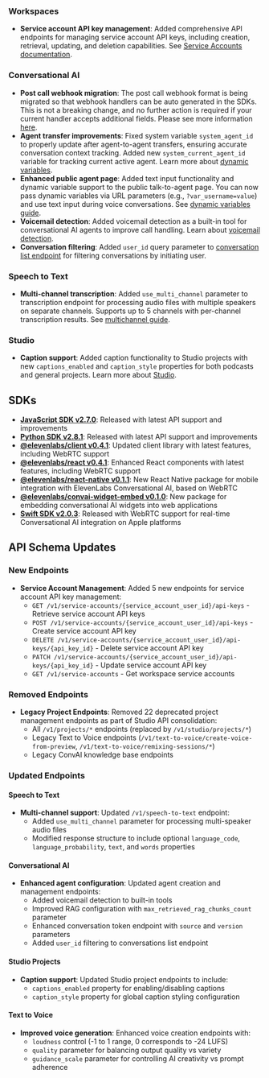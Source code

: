 ### Workspaces

- **Service account API key management**: Added comprehensive API endpoints for managing service account API keys, including creation, retrieval, updating, and deletion capabilities. See [Service Accounts documentation](/docs/product-guides/administration/workspaces/service-accounts).

### Conversational AI

- **Post call webhook migration**: The post call webhook format is being migrated so that webhook handlers can be auto generated in the SDKs. This is not a breaking change, and no further action is required if your current handler accepts additional fields. Please see more information [here](docs/conversational-ai/workflows/post-call-webhooks#migration-notice-enhanced-webhook-format).
- **Agent transfer improvements**: Fixed system variable `system_agent_id` to properly update after agent-to-agent transfers, ensuring accurate conversation context tracking. Added new `system_current_agent_id` variable for tracking current active agent. Learn more about [dynamic variables](/docs/conversational-ai/customization/personalization/dynamic-variables#system-dynamic-variables).
- **Enhanced public agent page**: Added text input functionality and dynamic variable support to the public talk-to-agent page. You can now pass dynamic variables via URL parameters (e.g., `?var_username=value`) and use text input during voice conversations. See [dynamic variables guide](/docs/conversational-ai/customization/personalization/dynamic-variables#public-talk-to-page-integration).
- **Voicemail detection**: Added voicemail detection as a built-in tool for conversational AI agents to improve call handling. Learn about [voicemail detection](/docs/conversational-ai/customization/tools/system-tools/voicemail-detection).
- **Conversation filtering**: Added `user_id` query parameter to [conversation list endpoint](/docs/conversational-ai/api-reference/conversations/list#request.query.user_id.user_id) for filtering conversations by initiating user.

### Speech to Text

- **Multi-channel transcription**: Added `use_multi_channel` parameter to transcription endpoint for processing audio files with multiple speakers on separate channels. Supports up to 5 channels with per-channel transcription results. See [multichannel guide](/docs/cookbooks/speech-to-text/multichannel-transcription).

### Studio

- **Caption support**: Added caption functionality to Studio projects with new `captions_enabled` and `caption_style` properties for both podcasts and general projects. Learn more about [Studio](/docs/product-guides/products/studio).

## SDKs

- **[JavaScript SDK v2.7.0](https://github.com/elevenlabs/elevenlabs-js)**: Released with latest API support and improvements
- **[Python SDK v2.8.1](https://github.com/elevenlabs/elevenlabs-python)**: Released with latest API support and improvements
- **[@elevenlabs/client v0.4.1](https://github.com/elevenlabs/packages/tree/main/packages/client)**: Updated client library with latest features, including WebRTC support
- **[@elevenlabs/react v0.4.1](https://github.com/elevenlabs/packages/tree/main/packages/react)**: Enhanced React components with latest features, including WebRTC support
- **[@elevenlabs/react-native v0.1.1](https://github.com/elevenlabs/packages/tree/main/packages/react-native)**: New React Native package for mobile integration with ElevenLabs Conversational AI, based on WebRTC
- **[@elevenlabs/convai-widget-embed v0.1.0](https://github.com/elevenlabs/packages/tree/main/packages/convai-widget-embed)**: New package for embedding conversational AI widgets into web applications
- **[Swift SDK v2.0.3](https://github.com/elevenlabs/elevenlabs-swift-sdk/releases/tag/v2.0.3)**: Released with WebRTC support for real-time Conversational AI integration on Apple platforms

## API Schema Updates

<Accordion title="View API changes">

### New Endpoints

- **Service Account Management**: Added 5 new endpoints for service account API key management:
  - `GET /v1/service-accounts/{service_account_user_id}/api-keys` - Retrieve service account API keys
  - `POST /v1/service-accounts/{service_account_user_id}/api-keys` - Create service account API key
  - `DELETE /v1/service-accounts/{service_account_user_id}/api-keys/{api_key_id}` - Delete service account API key
  - `PATCH /v1/service-accounts/{service_account_user_id}/api-keys/{api_key_id}` - Update service account API key
  - `GET /v1/service-accounts` - Get workspace service accounts

### Removed Endpoints

- **Legacy Project Endpoints**: Removed 22 deprecated project management endpoints as part of Studio API consolidation:
  - All `/v1/projects/*` endpoints (replaced by `/v1/studio/projects/*`)
  - Legacy Text to Voice endpoints (`/v1/text-to-voice/create-voice-from-preview`, `/v1/text-to-voice/remixing-sessions/*`)
  - Legacy ConvAI knowledge base endpoints

### Updated Endpoints

#### Speech to Text

- **Multi-channel support**: Updated `/v1/speech-to-text` endpoint:
  - Added `use_multi_channel` parameter for processing multi-speaker audio files
  - Modified response structure to include optional `language_code`, `language_probability`, `text`, and `words` properties

#### Conversational AI

- **Enhanced agent configuration**: Updated agent creation and management endpoints:
  - Added voicemail detection to built-in tools
  - Improved RAG configuration with `max_retrieved_rag_chunks_count` parameter
  - Enhanced conversation token endpoint with `source` and `version` parameters
  - Added `user_id` filtering to conversations list endpoint

#### Studio Projects

- **Caption support**: Updated Studio project endpoints to include:
  - `captions_enabled` property for enabling/disabling captions
  - `caption_style` property for global caption styling configuration

#### Text to Voice

- **Improved voice generation**: Enhanced voice creation endpoints with:
  - `loudness` control (-1 to 1 range, 0 corresponds to -24 LUFS)
  - `quality` parameter for balancing output quality vs variety
  - `guidance_scale` parameter for controlling AI creativity vs prompt adherence

</Accordion>

